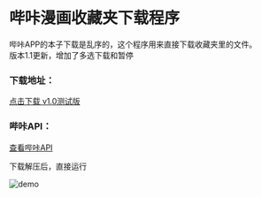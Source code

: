 # 哔咔漫画收藏夹下载程序  
哔咔APP的本子下载是乱序的，这个程序用来直接下载收藏夹里的文件。  
版本1.1更新，增加了多选下载和暂停

### 下载地址：  
[点击下载 v1.0测试版](https://www.muyoo.top/index.php/archives/61/)  
### 哔咔API：  
[查看哔咔API](https://www.muyoo.top/index.php/archives/4/)  

下载解压后，直接运行  

![demo](https://www.muyoo.top/usr/uploads/2020/05/1076095479.png)
